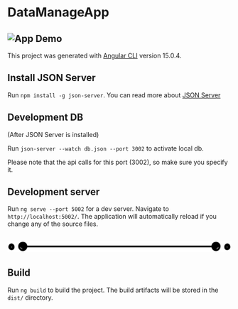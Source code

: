 # DataManageApp
## ![App Demo](src/assets/imgs/DataManageApp_Demo.gif) 

This project was generated with [Angular CLI](https://github.com/angular/angular-cli) version 15.0.4.
## Install JSON Server
Run `npm install -g json-server`. 
You can read more about [JSON Server](https://www.npmjs.com/package/json-server)
## Development DB
(After JSON Server is installed)

Run `json-server --watch db.json --port 3002` to activate local db. 

Please note that the api calls for this port (3002), so make sure you specify it.


## Development server
Run `ng serve --port 5002` for a dev server. Navigate to `http://localhost:5002/`. 
The application will automatically reload if you change any of the source files.

## ![separator](src/assets/imgs/line-separator.png) 

## Build

Run `ng build` to build the project. The build artifacts will be stored in the `dist/` directory.

<!-- 
## Running unit tests

Run `ng test` to execute the unit tests via [Karma](https://karma-runner.github.io).
-->
